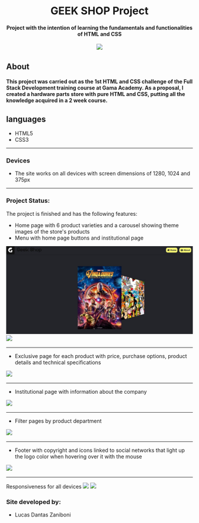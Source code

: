 <h1 align= center>GEEK SHOP Project</h1>

<h4 align= center>Project with the intention of learning the fundamentals and functionalities of HTML and CSS</h4>

<p align='center'>
<img src="https://img.shields.io/static/v1?label=Status&message=UP&color=orange&style=for-the-badge&logo=ghost"/>
</p>

About
-------------------

#### This project was carried out as the 1st HTML and CSS challenge of the Full Stack Development training course at Gama Academy. As a proposal, I created a hardware parts store with pure HTML and CSS, putting all the knowledge acquired in a 2 week course.

languages
-------------------
- HTML5
- CSS3

-------------------
### **Devices**
- The site works on all devices with screen dimensions of 1280, 1024 and 375px
-------------------
### **Project Status**:
The project is finished and has the following features:
 - Home page with 6 product varieties and a carousel showing theme images of the store's products
 -  Menu with home page buttons and institutional page
<img src="assets/readme-images/image1.jpeg"/>
<img src="assets/readme-images/image2"/>

-------------------
 - Exclusive page for each product with price, purchase options, product details and technical specifications

<img src="assets/readme-images/image3"/>

-------------------
 - Institutional page with information about the company
<img src="assets/readme-images/image4"/>

-------------------
 - Filter pages by product department
<img src="assets/readme-images/image5"/>

-------------------
 - Footer with copyright and icons linked to social networks that light up the logo color when hovering over it with the mouse
<img src="assets/readme-images/image6"/>

-------------------
 Responsiveness for all devices
<img src="assets/readme-images/image 7"/>
<img src="assets/readme-images/image 8"/>

### **Site developed by:**
- Lucas Dantas Zaniboni
